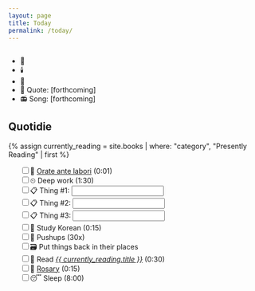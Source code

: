 ```yaml
---
layout: page
title: Today
permalink: /today/
---
```

<h2><span id="formattedDate"></span></h2>
<ul>
<li>📆 <span id="dailyEvent"></span></li>
<li>🕯️ <span id="feastDay"></span></li>
<li>📿 <span id="rosaryMystery"></span></li>
<li>📝 Quote: [forthcoming]</li>
<li>📻 Song: [forthcoming]</li>
</ul>

<h2>Quotidie</h2>
{% assign currently_reading = site.books | where: "category", "Presently Reading" | first %}
<ul style="list-style:none">
  <li><input type="checkbox"/>🙏 <a href="/prayers/orate-ante-labori/">Orate ante labori</a> (0:01)</li>
  <li><input type="checkbox"/>⏲ Deep work (1:30)</li>
  <li><input type="checkbox"/>📋 Thing #1: <input type="text" name="task"></li>
  <li><input type="checkbox"/>📋 Thing #2: <input type="text" name="task"></li>
  <li><input type="checkbox"/>📋 Thing #3: <input type="text" name="task"></li>
  <li><input type="checkbox"/>🌱 Study Korean (0:15)</li>
  <li><input type="checkbox"/>💪 Pushups (30x)</li>
  <li><input type="checkbox"/>🗃️ Put things back in their places</li>
  <li><input type="checkbox"/>📖 Read <a href="{{ currently_reading.url | relative_url }}"><i>{{ currently_reading.title }}</i></a> (0:30)</li>
  <li><input type="checkbox"/>📿 <a href="/prayers/rosary">Rosary</a> (0:15)</li>
  <li><input type="checkbox"/>😴 Sleep (8:00)</li>
</ul>

<script>
  const dailyEvents = {{ site.data.daily_events | jsonify }};
  const feastDays = {{ site.data.feast_days | jsonify }};
  const rosaryMysteries = {{ site.data.rosary_mysteries | jsonify }};

  function displayDailyInfo() {
    // Create a formatter for Pacific Time with the desired format
    const pacificFormatter = new Intl.DateTimeFormat('en-US', {
      timeZone: 'America/Los_Angeles',
      weekday: 'short',
      year: 'numeric',
      month: '2-digit',
      day: '2-digit'
    });

    // Get the current date in Pacific Time
    const pacificDate = new Date();
    
    // Format the date as "Day. YYYY-MM-DD" for the header
    const formattedDate = pacificFormatter.format(pacificDate)
      .replace(/(\w+), (\d{2})\/(\d{2})\/(\d{4})/, '$1. $4-$2-$3');

    // Update the formatted date in the header
    const dateHeader = document.getElementById('formattedDate');
    if (dateHeader) {
      dateHeader.textContent = formattedDate;
    }

    // Format the date as MM-DD for event lookup
    const [, month, day] = pacificFormatter.format(pacificDate).split('/');
    const todayDate = `${month}-${day}`;

    // Get day of week (0-6, where 0 is Sunday)
    const dayOfWeek = pacificDate.getDay();

    // Find daily event
    const todayEvent = dailyEvents.find(e => e.date === todayDate);

    // Find feast day
    const todayFeast = feastDays.find(f => f.date === todayDate);

    // Find rosary mystery
    const todayMystery = rosaryMysteries[dayOfWeek];

    // Update daily event
    const eventDiv = document.getElementById('dailyEvent');
    if (eventDiv) {
      eventDiv.textContent = todayEvent ? todayEvent.event : '';
    }

    // Update feast day
    const feastDiv = document.getElementById('feastDay');
    if (feastDiv) {
      feastDiv.textContent = todayFeast ? `Feast Day: ${todayFeast.feast}` : '';
    }

    // Update rosary mystery
    const rosaryDiv = document.getElementById('rosaryMystery');
    if (rosaryDiv) {
      rosaryDiv.textContent = `Today's Rosary: ${todayMystery.set} Mysteries`;
    }

    console.log('Current Pacific Time:', pacificDate.toLocaleString('en-US', { timeZone: 'America/Los_Angeles' }));
    console.log('Formatted date for lookup:', todayDate);
    console.log('Day of week:', dayOfWeek);
  }

  // Ensure the DOM is fully loaded before running the script
  if (document.readyState === 'loading') {
    document.addEventListener('DOMContentLoaded', displayDailyInfo);
  } else {
    displayDailyInfo();
  }
</script>